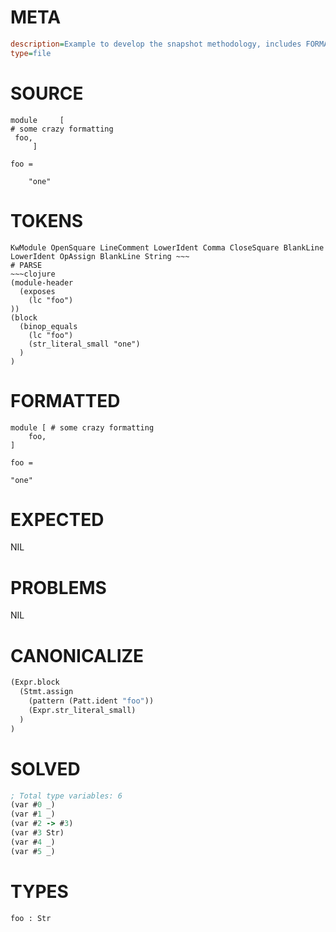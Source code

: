 # META
~~~ini
description=Example to develop the snapshot methodology, includes FORMATTED section
type=file
~~~
# SOURCE
~~~roc
module     [
# some crazy formatting
 foo,
     ]

foo =

    "one"
~~~
# TOKENS
~~~text
KwModule OpenSquare LineComment LowerIdent Comma CloseSquare BlankLine LowerIdent OpAssign BlankLine String ~~~
# PARSE
~~~clojure
(module-header
  (exposes
    (lc "foo")
))
(block
  (binop_equals
    (lc "foo")
    (str_literal_small "one")
  )
)
~~~
# FORMATTED
~~~roc
module [ # some crazy formatting
	foo,
]

foo =

"one"
~~~
# EXPECTED
NIL
# PROBLEMS
NIL
# CANONICALIZE
~~~clojure
(Expr.block
  (Stmt.assign
    (pattern (Patt.ident "foo"))
    (Expr.str_literal_small)
  )
)
~~~
# SOLVED
~~~clojure
; Total type variables: 6
(var #0 _)
(var #1 _)
(var #2 -> #3)
(var #3 Str)
(var #4 _)
(var #5 _)
~~~
# TYPES
~~~roc
foo : Str
~~~
